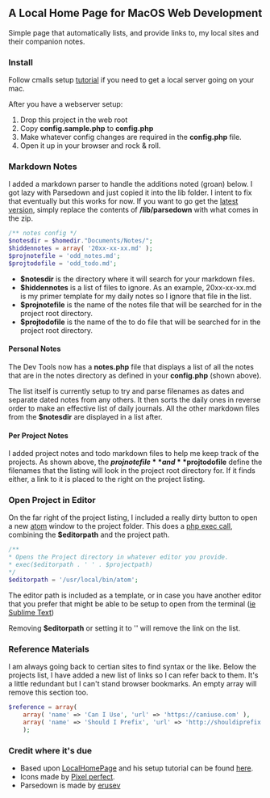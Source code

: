 ## A Local Home Page for MacOS Web Development

Simple page that automatically lists, and provide links to, my local sites and their companion notes.

### Install

Follow cmalls setup [tutorial](https://mallinson.ca/osx-web-development) if you need to get a local server going on your mac.

After you have a webserver setup:

1. Drop this project in the web root
2. Copy **config.sample.php** to **config.php**
3. Make whatever config changes are required in the **config.php** file.
4. Open it up in your browser and rock & roll.


### Markdown Notes

I added a markdown parser to handle the additions noted (groan) below. I got lazy with Parsedown and just copied it into the lib folder. I intent to fix that eventually but this works for now. If you want to go get the [latest version](https://github.com/erusev/parsedown/releases/latest), simply replace the contents of **/lib/parsedown** with what comes in the zip.

```php
/** notes config */
$notesdir = $homedir."Documents/Notes/";
$hiddennotes = array( '20xx-xx-xx.md' );
$projnotefile = 'odd_notes.md';
$projtodofile = 'odd_todo.md';
```

- **$notesdir** is the directory where it will search for your markdown files.
- **$hiddennotes** is a list of files to ignore. As an example, 20xx-xx-xx.md is my primer template for my daily notes so I ignore that file in the list.
- **$projnotefile** is the name of the notes file that will be searched for in the project root directory.
- **$projtodofile** is the name of the to do file that will be searched for in the project root directory.

#### Personal Notes

The Dev Tools now has a **notes.php** file that displays a list of all the notes that are in the notes directory as defined in your **config.php** (shown above).

The list itself is currently setup to try and parse filenames as dates and separate dated notes from any others. It then sorts the daily ones in reverse order to make an effective list of daily journals. All the other markdown files from the **$notesdir** are displayed in a list after.

#### Per Project Notes

I added project notes and todo markdown files to help me keep track of the projects. As shown above, the **$projnotefile** and **$projtodofile** define the filenames that the listing will look in the project root directory for.  If it finds either, a link to it is placed to the right on the project listing.

### Open Project in Editor

On the far right of the project listing, I included a really dirty button to open a new [atom](https://atom.io) window to the project folder. This does a [php exec call](http://php.net/manual/en/function.exec.php), combining the **$editorpath** and the project path.

```php
/**
* Opens the Project directory in whatever editor you provide.
* exec($editorpath . ' ' . $projectpath)
*/
$editorpath = '/usr/local/bin/atom';
```

The editor path is included as a template, or in case you have another editor that you prefer that might be able to be setup to open from the terminal ([ie Sublime Text](https://ashleynolan.co.uk/blog/launching-sublime-from-the-terminal))

Removing **$editorpath** or setting it to '' will remove the link on the list.

### Reference Materials

I am always going back to certian sites to find syntax or the like. Below the projects list, I have added a new list of links so I can refer back to them. It's a little redundant but I can't stand browser bookmarks. An empty array will remove this section too.

```php
$reference = array(
    array( 'name' => 'Can I Use', 'url' => 'https://caniuse.com' ),
    array( 'name' => 'Should I Prefix', 'url' => 'http://shouldiprefix.com' ),
    );
```


### Credit where it's due

- Based upon [LocalHomePage](https://github.com/cmall/LocalHomePage) and his setup tutorial can be found [here](http://mallinson.ca/post/osx-web-development).
- Icons made by [Pixel perfect](https://www.flaticon.com/authors/pixel-perfect).
- Parsedown is made by [erusev](https://github.com/erusev/parsedown/)
